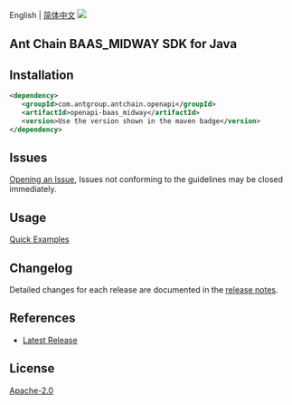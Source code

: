 English | [简体中文](README-CN.md)
![](https://aliyunsdk-pages.alicdn.com/icons/AlibabaCloud.svg)

## Ant Chain BAAS_MIDWAY SDK for Java

## Installation

```xml
<dependency>
   <groupId>com.antgroup.antchain.openapi</groupId>
   <artifactId>openapi-baas_midway</artifactId>
   <version>Use the version shown in the maven badge</version>
</dependency>
```

## Issues
[Opening an Issue](https://github.com/alipay/antchain-openapi-prod-sdk/issues/new), Issues not conforming to the guidelines may be closed immediately.

## Usage
[Quick Examples](https://github.com/alipay/antchain-openapi-prod-sdk/blob/master/docs/0-Examples-EN.md#quick-examples)

## Changelog
Detailed changes for each release are documented in the [release notes](./ChangeLog.txt).

## References
* [Latest Release](https://github.com/alipay/antchain-openapi-prod-sdk/)

## License
[Apache-2.0](http://www.apache.org/licenses/LICENSE-2.0)
